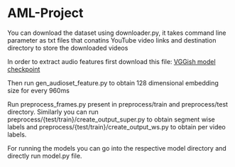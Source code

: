 # AML-Project

You can download the dataset using downloader.py, it takes command line parameter as txt files that conatins YouTube video links and destination directory to store the downloaded videos

In order to extract audio features first download this file: [VGGish model checkpoint](https://storage.googleapis.com/audioset/vggish_model.ckpt)

Then run gen_audioset_feature.py to obtain 128 dimensional embedding size for every 960ms

Run preprocess_frames.py present in preprocess/train and preprocess/test directory. Similarly you can run preprocess/{test/train}/create_output_super.py to obtain segment wise labels and preprocess/{test/train}/create_output_ws.py to obtain per video labels.

For running the models you can go into the respective model directory and directly run model.py file.


